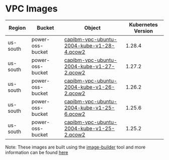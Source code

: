 # VPC Images


| Region   | Bucket           | Object                                                   | Kubernetes Version |
|----------|------------------|----------------------------------------------------------|--------------------|
| us-south | power-oss-bucket | [capibm-vpc-ubuntu-2004-kube-v1-28-4.qcow2][kube-1-28-4] | 1.28.4             |
| us-south | power-oss-bucket | [capibm-vpc-ubuntu-2004-kube-v1-27-2.qcow2][kube-1-27-2] | 1.27.2             |
| us-south | power-oss-bucket | [capibm-vpc-ubuntu-2004-kube-v1-26-2.qcow2][kube-1-26-2] | 1.26.2             |
| us-south | power-oss-bucket | [capibm-vpc-ubuntu-2004-kube-v1-25-6.qcow2][kube-1-25-6] | 1.25.6             |
| us-south | power-oss-bucket | [capibm-vpc-ubuntu-2004-kube-v1-25-2.qcow2][kube-1-25-2] | 1.25.2             |

Note: These images are built using the [image-builder][image-builder] tool and more information can be found [here](../developer/build-images.md#vpc)

[kube-1-28-4]: https://power-oss-bucket.s3.us-south.cloud-object-storage.appdomain.cloud/capibm-vpc-ubuntu-2004-kube-v1-28-4.qcow2
[kube-1-27-2]: https://power-oss-bucket.s3.us-south.cloud-object-storage.appdomain.cloud/capibm-vpc-ubuntu-2004-kube-v1-27-2.qcow2
[kube-1-26-2]: https://power-oss-bucket.s3.us-south.cloud-object-storage.appdomain.cloud/capibm-vpc-ubuntu-2004-kube-v1-26-2.qcow2
[kube-1-25-6]: https://power-oss-bucket.s3.us-south.cloud-object-storage.appdomain.cloud/capibm-vpc-ubuntu-2004-kube-v1-25-6.qcow2
[kube-1-25-2]: https://power-oss-bucket.s3.us-south.cloud-object-storage.appdomain.cloud/capibm-vpc-ubuntu-2004-kube-v1-25-2.qcow2

[image-builder]: https://github.com/kubernetes-sigs/image-builder
